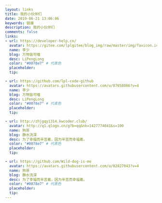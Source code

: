 ```yaml
---
layout: links
title: 我的小伙伴们
date: 2019-06-21 13:06:06
keywords: 链接
description: 我的小伙伴们
comments: false
links:
- url: https://developer-help.cn/
  avatar: https://gitee.com/lplgitee/blog_img/raw/master/img/favicon.ico
  name: 李少
  blog: 万物皆可喵
  desc: LiPengLong
  color: "#0078e7" # 代表色
  placeholder: 
  tip: 

- url: https://github.com/lpl-code-github
  avatar: https://avatars.githubusercontent.com/u/87658866?v=4
  name: 李少
  blog: 万物皆可喵
  desc: LiPengLong
  color: "#0078e7" # 代表色
  placeholder:
  tip:

- url: http://zhjgqy1314.kwcoder.club/
  avatar: http://q1.qlogo.cn/g?b=qq&nk=1427774041&s=100
  name: 狗哥
  blog: 静水流深
  desc: 为了幸福而辛苦着，因为辛苦而幸福着。
  color: "#0078e7" # 代表色
  placeholder: 
  tip: 

- url: https://github.com/Wild-dog-is-me
  avatar: https://avatars.githubusercontent.com/u/82827043?v=4
  name: 狗哥
  blog: 静水流深
  desc: 为了幸福而辛苦着，因为辛苦而幸福着。
  color: "#0078e7" # 代表色
  placeholder:
  tip:
---
```


